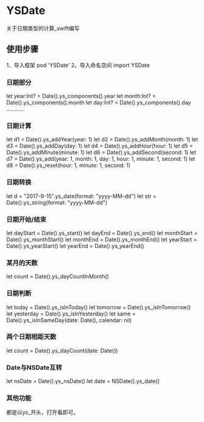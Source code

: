 # YSDate
关于日期类型的计算_swift编写

## 使用步骤 
1、导入框架
pod 'YSDate'
2、导入命名空间
import YSDate

### 日期部分
let year:Int? = Date().ys_components().year
let month:Int? = Date().ys_components().month
let day:Int? = Date().ys_components().day
…………

### 日期计算
let d1 = Date().ys_addYear(year: 1)
let d2 = Date().ys_addMonth(month: 1)
let d3 = Date().ys_addDay(day: 1)
let d4 = Date().ys_addHour(hour: 1)
let d5 = Date().ys_addMinute(minute: 1)
let d6 = Date().ys_addSecond(second: 1)
let d7 = Date().ys_add(year: 1, month: 1, day: 1, hour: 1, minute: 1, second: 1)
let d8 = Date().ys_reset(hour: 1, minute: 1, second: 1)

### 日期转换
let d = "2017-9-15".ys_date(format: "yyyy-MM-dd")
let str = Date().ys_string(format: "yyyy-MM-dd")

### 日期开始/结束
let dayStart = Date().ys_start()
let dayEnd = Date().ys_end()
let monthStart = Date().ys_monthStart()
let monthEnd = Date().ys_monthEnd()
let yearStart = Date().ys_yearStart()
let yearEnd = Date().ys_yearEnd()

### 某月的天数
let count = Date().ys_dayCountInMonth()

### 日期判断
let today = Date().ys_isInToday()
let tomorrow = Date().ys_isInTomorrow()
let yesterday = Date().ys_isInYesterday()
let same = Date().ys_isInSameDay(date: Date(), calendar: nil)

### 两个日期相距天数
let count = Date().ys_dayCount(date: Date())

### Date与NSDate互转
let nsDate = Date().ys_nsDate()
let date = NSDate().ys_date()

### 其他功能
都是以ys_开头，打开看即可。
